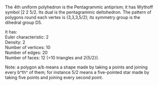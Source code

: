 The 4th uniform polyhedron is the Pentagrammic antiprism; it has Wythoff
symbol |2 2 5/2. Its dual is the pentagrammic deltohedron. The pattern
of polygons round each vertex is (3,3,3,5/2); its symmetry group is the
dihedral group D5.

It has:\
 Euler characteristic: 2\
 Density: 2\
 Number of vertices: 10\
 Number of edges: 20\
 Number of faces: 12 (=10 triangles and 2{5/2}).

Note: a polygon a/b means a shape made by taking a points and joining
every b^th^ of them; for instance 5/2 means a five-pointed star made by
taking five points and joining every second point.

